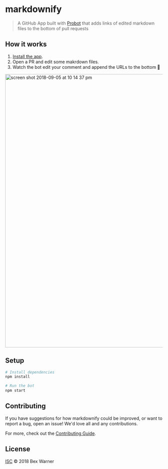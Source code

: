 # markdownify

> A GitHub App built with [Probot](https://probot.github.io) that adds links of edited markdown files to the bottom of pull requests


## How it works

1. [Install the app](https://github.com/apps/markdownify).
2. Open a PR and edit some makrdown files.
3. Watch the bot edit your comment and append the URLs to the bottom 🎉

<img width="871" alt="screen shot 2018-09-05 at 10 14 37 pm" src="https://user-images.githubusercontent.com/13410355/45131041-2d98e280-b159-11e8-92cc-3b80f4897b98.png">


## Setup

```sh
# Install dependencies
npm install

# Run the bot
npm start
```

## Contributing

If you have suggestions for how markdownify could be improved, or want to report a bug, open an issue! We'd love all and any contributions.

For more, check out the [Contributing Guide](CONTRIBUTING.md).

## License

[ISC](LICENSE) © 2018 Bex Warner
